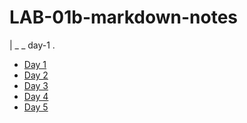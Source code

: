 # LAB-01b-markdown-notes
  | _ _ day-1
        .
* [Day 1](day-1/notes.md)
* [Day 2](day-2/notes.md)
* [Day 3](day-3/notes.md)
* [Day 4](day-4/notes.md)
* [Day 5](day-5/notes.md)